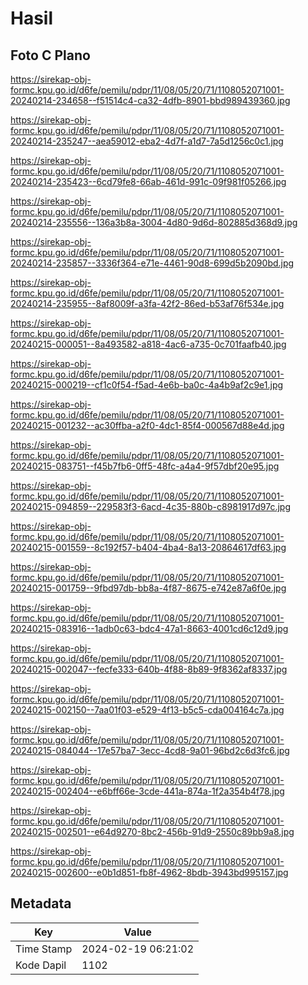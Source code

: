 # Hasil

## Foto C Plano

https://sirekap-obj-formc.kpu.go.id/d6fe/pemilu/pdpr/11/08/05/20/71/1108052071001-20240214-234658--f51514c4-ca32-4dfb-8901-bbd989439360.jpg

https://sirekap-obj-formc.kpu.go.id/d6fe/pemilu/pdpr/11/08/05/20/71/1108052071001-20240214-235247--aea59012-eba2-4d7f-a1d7-7a5d1256c0c1.jpg

https://sirekap-obj-formc.kpu.go.id/d6fe/pemilu/pdpr/11/08/05/20/71/1108052071001-20240214-235423--6cd79fe8-66ab-461d-991c-09f981f05266.jpg

https://sirekap-obj-formc.kpu.go.id/d6fe/pemilu/pdpr/11/08/05/20/71/1108052071001-20240214-235556--136a3b8a-3004-4d80-9d6d-802885d368d9.jpg

https://sirekap-obj-formc.kpu.go.id/d6fe/pemilu/pdpr/11/08/05/20/71/1108052071001-20240214-235857--3336f364-e71e-4461-90d8-699d5b2090bd.jpg

https://sirekap-obj-formc.kpu.go.id/d6fe/pemilu/pdpr/11/08/05/20/71/1108052071001-20240214-235955--8af8009f-a3fa-42f2-86ed-b53af76f534e.jpg

https://sirekap-obj-formc.kpu.go.id/d6fe/pemilu/pdpr/11/08/05/20/71/1108052071001-20240215-000051--8a493582-a818-4ac6-a735-0c701faafb40.jpg

https://sirekap-obj-formc.kpu.go.id/d6fe/pemilu/pdpr/11/08/05/20/71/1108052071001-20240215-000219--cf1c0f54-f5ad-4e6b-ba0c-4a4b9af2c9e1.jpg

https://sirekap-obj-formc.kpu.go.id/d6fe/pemilu/pdpr/11/08/05/20/71/1108052071001-20240215-001232--ac30ffba-a2f0-4dc1-85f4-000567d88e4d.jpg

https://sirekap-obj-formc.kpu.go.id/d6fe/pemilu/pdpr/11/08/05/20/71/1108052071001-20240215-083751--f45b7fb6-0ff5-48fc-a4a4-9f57dbf20e95.jpg

https://sirekap-obj-formc.kpu.go.id/d6fe/pemilu/pdpr/11/08/05/20/71/1108052071001-20240215-094859--229583f3-6acd-4c35-880b-c8981917d97c.jpg

https://sirekap-obj-formc.kpu.go.id/d6fe/pemilu/pdpr/11/08/05/20/71/1108052071001-20240215-001559--8c192f57-b404-4ba4-8a13-20864617df63.jpg

https://sirekap-obj-formc.kpu.go.id/d6fe/pemilu/pdpr/11/08/05/20/71/1108052071001-20240215-001759--9fbd97db-bb8a-4f87-8675-e742e87a6f0e.jpg

https://sirekap-obj-formc.kpu.go.id/d6fe/pemilu/pdpr/11/08/05/20/71/1108052071001-20240215-083916--1adb0c63-bdc4-47a1-8663-4001cd6c12d9.jpg

https://sirekap-obj-formc.kpu.go.id/d6fe/pemilu/pdpr/11/08/05/20/71/1108052071001-20240215-002047--fecfe333-640b-4f88-8b89-9f8362af8337.jpg

https://sirekap-obj-formc.kpu.go.id/d6fe/pemilu/pdpr/11/08/05/20/71/1108052071001-20240215-002150--7aa01f03-e529-4f13-b5c5-cda004164c7a.jpg

https://sirekap-obj-formc.kpu.go.id/d6fe/pemilu/pdpr/11/08/05/20/71/1108052071001-20240215-084044--17e57ba7-3ecc-4cd8-9a01-96bd2c6d3fc6.jpg

https://sirekap-obj-formc.kpu.go.id/d6fe/pemilu/pdpr/11/08/05/20/71/1108052071001-20240215-002404--e6bff66e-3cde-441a-874a-1f2a354b4f78.jpg

https://sirekap-obj-formc.kpu.go.id/d6fe/pemilu/pdpr/11/08/05/20/71/1108052071001-20240215-002501--e64d9270-8bc2-456b-91d9-2550c89bb9a8.jpg

https://sirekap-obj-formc.kpu.go.id/d6fe/pemilu/pdpr/11/08/05/20/71/1108052071001-20240215-002600--e0b1d851-fb8f-4962-8bdb-3943bd995157.jpg


## Metadata

| Key        | Value               |
| ---------- | ------------------- |
| Time Stamp | 2024-02-19 06:21:02 |
| Kode Dapil | 1102                |



